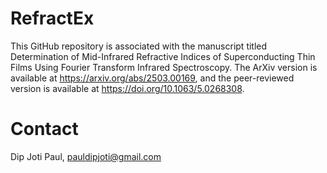 # RefractEx
This GitHub repository is associated with the manuscript titled Determination of Mid-Infrared Refractive Indices of Superconducting Thin Films Using Fourier Transform Infrared Spectroscopy. The ArXiv version is available at https://arxiv.org/abs/2503.00169, and the peer-reviewed version is available at https://doi.org/10.1063/5.0268308. 

# Contact
Dip Joti Paul, pauldipjoti@gmail.com
